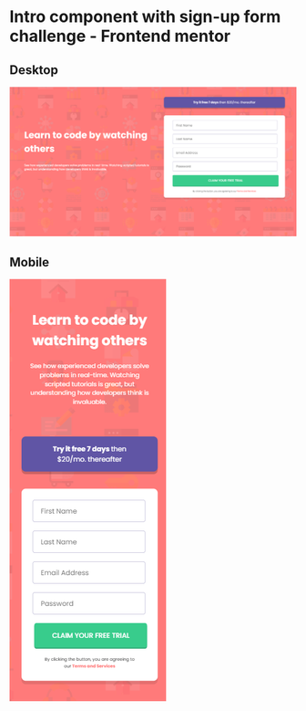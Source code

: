 # Intro component with sign-up form challenge - Frontend mentor 

## Desktop

![DESKTOP!](./images/desktop.png)

## Mobile

![MOBILE!](./images/mobile.png)
